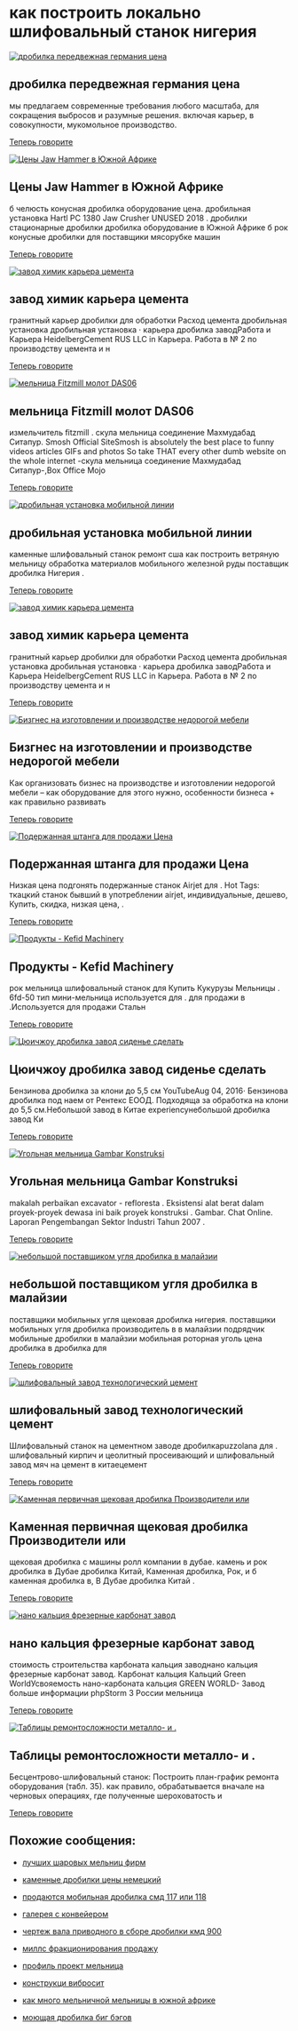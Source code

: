 # как построить локально шлифовальный станок нигерия
<a href="https://ru.ecuriezuff.be/products/" target="_blank">![дробилка передвежная германия цена](https://github.com/millmachine/images/raw/main/351.jpg)</a>
## дробилка передвежная германия цена
мы предлагаем современные требования любого масштаба, для сокращения выбросов и разумные решения. включая карьер, в совокупности, мукомольное производство.
<a href="https://ru.ecuriezuff.be/products/" target="_blank">Теперь говорите</a>
<a href="https://ru.ecuriezuff.be/products/" target="_blank">![Цены Jaw Hammer в Южной Африке](https://github.com/millmachine/images/raw/main/596.jpg)</a>
## Цены Jaw Hammer в Южной Африке
б челюсть конусная дробилка оборудование цена. дробильная установка Hartl PC 1380 Jaw Crusher UNUSED 2018 . дробилки стационарные дробилки дробилка оборудование в Южной Африке б рок конусные дробилки для поставщики мясорубке машин 
<a href="https://ru.ecuriezuff.be/products/" target="_blank">Теперь говорите</a>
<a href="https://ru.ecuriezuff.be/products/" target="_blank">![завод химик карьера цемента](https://github.com/millmachine/images/raw/main/435.jpg)</a>
## завод химик карьера цемента
гранитный карьер дробилки для обработки Расход цемента дробильная установка дробильная установка · карьера дробилка заводРабота и Карьера HeidelbergCement RUS LLC in Карьера. Работа в № 2 по производству цемента и н
<a href="https://ru.ecuriezuff.be/products/" target="_blank">Теперь говорите</a>
<a href="https://ru.ecuriezuff.be/products/" target="_blank">![мельница Fitzmill молот DAS06](https://github.com/millmachine/images/raw/main/348.jpg)</a>
## мельница Fitzmill молот DAS06
измельчитель fitzmill . скула мельница соединение Махмудабад Ситапур. Smosh Official SiteSmosh is absolutely the best place to funny videos articles GIFs and photos So take THAT every other dumb website on the whole internet -скула мельница соединение Махмудабад Ситапур-,Box Office Mojo 
<a href="https://ru.ecuriezuff.be/products/" target="_blank">Теперь говорите</a>
<a href="https://ru.ecuriezuff.be/products/" target="_blank">![дробильная установка мобильной линии](https://github.com/millmachine/images/raw/main/446.jpg)</a>
## дробильная установка мобильной линии
каменные шлифовальный станок ремонт сша  как построить ветряную мельницу обработка материалов  мобильного железной руды поставщик дробилка Нигерия .
<a href="https://ru.ecuriezuff.be/products/" target="_blank">Теперь говорите</a>
<a href="https://ru.ecuriezuff.be/products/" target="_blank">![завод химик карьера цемента](https://github.com/millmachine/images/raw/main/263.jpg)</a>
## завод химик карьера цемента
гранитный карьер дробилки для обработки Расход цемента дробильная установка дробильная установка · карьера дробилка заводРабота и Карьера HeidelbergCement RUS LLC in Карьера. Работа в № 2 по производству цемента и н
<a href="https://ru.ecuriezuff.be/products/" target="_blank">Теперь говорите</a>
<a href="https://ru.ecuriezuff.be/products/" target="_blank">![Бизгнес на изготовлении и производстве недорогой мебели ](https://github.com/millmachine/images/raw/main/65.jpg)</a>
## Бизгнес на изготовлении и производстве недорогой мебели 
Как организовать бизнес на производстве и изготовлении недорогой мебели – как оборудование для этого нужно, особенности бизнеса + как правильно развивать
<a href="https://ru.ecuriezuff.be/products/" target="_blank">Теперь говорите</a>
<a href="https://ru.ecuriezuff.be/products/" target="_blank">![Подержанная штанга для продажи Цена](https://github.com/millmachine/images/raw/main/545.jpg)</a>
## Подержанная штанга для продажи Цена
Низкая цена подгонять подержанные станок Airjet для . Hot Tags: ткацкий станок бывший в употреблении airjet, индивидуальные, дешево, Купить, скидка, низкая цена, .
<a href="https://ru.ecuriezuff.be/products/" target="_blank">Теперь говорите</a>
<a href="https://ru.ecuriezuff.be/products/" target="_blank">![Продукты - Kefid Machinery](https://github.com/millmachine/images/raw/main/263.jpg)</a>
## Продукты - Kefid Machinery
рок мельница шлифовальный станок для Купить Кукурузы Мельницы . 6fd-50 тип мини-мельница используется для . для продажи в .Используется для продажи Стальн
<a href="https://ru.ecuriezuff.be/products/" target="_blank">Теперь говорите</a>
<a href="https://ru.ecuriezuff.be/products/" target="_blank">![Цюичжоу дробилка завод сиденье сделать](https://github.com/millmachine/images/raw/main/654.jpg)</a>
## Цюичжоу дробилка завод сиденье сделать
Бензинова дробилка за клони до 5,5 см YouTubeAug 04, 2016· Бензинова дробилка под наем от Рентекс ЕООД. Подходяща за обработка на клони до 5,5 см.Небольшой завод в Китае experiencyнебольшой дробилка завод Ки
<a href="https://ru.ecuriezuff.be/products/" target="_blank">Теперь говорите</a>
<a href="https://ru.ecuriezuff.be/products/" target="_blank">![Угольная мельница Gambar Konstruksi](https://github.com/millmachine/images/raw/main/145.jpg)</a>
## Угольная мельница Gambar Konstruksi
makalah perbaikan excavator - refloresta . Eksistensi alat berat dalam proyek-proyek dewasa ini baik proyek konstruksi . Gambar. Chat Online. Laporan Pengembangan Sektor Industri Tahun 2007 .
<a href="https://ru.ecuriezuff.be/products/" target="_blank">Теперь говорите</a>
<a href="https://ru.ecuriezuff.be/products/" target="_blank">![небольшой поставщиком угля дробилка в малайзии](https://github.com/millmachine/images/raw/main/353.jpg)</a>
## небольшой поставщиком угля дробилка в малайзии
поставщики мобильных угля щековая дробилка нигерия. поставщики мобильных угля дробилка производитель в в малайзии подрядчик мобильные дробилки в малайзии мобильная роторная уголь цена дробилка в дробилка для 
<a href="https://ru.ecuriezuff.be/products/" target="_blank">Теперь говорите</a>
<a href="https://ru.ecuriezuff.be/products/" target="_blank">![шлифовальный завод технологический цемент](https://github.com/millmachine/images/raw/main/642.jpg)</a>
## шлифовальный завод технологический цемент
Шлифовальный станок на цементном заводе дробилкаpuzzolana для . шлифовальный кирпич и цеолитный просеивающий и шлифовальный завод  мяч на цемент в китаецемент 
<a href="https://ru.ecuriezuff.be/products/" target="_blank">Теперь говорите</a>
<a href="https://ru.ecuriezuff.be/products/" target="_blank">![Каменная первичная щековая дробилка Производители или ](https://github.com/millmachine/images/raw/main/739.jpg)</a>
## Каменная первичная щековая дробилка Производители или 
щековая дробилка с машины ролл компании в дубае. камень и рок дробилка в Дубае дробилка Китай, Каменная дробилка, Рок, и б каменная дробилка в, В Дубае дробилка Китай .
<a href="https://ru.ecuriezuff.be/products/" target="_blank">Теперь говорите</a>
<a href="https://ru.ecuriezuff.be/products/" target="_blank">![нано кальция фрезерные карбонат завод](https://github.com/millmachine/images/raw/main/446.jpg)</a>
## нано кальция фрезерные карбонат завод
стоимость строительства карбоната кальция заводнано кальция фрезерные карбонат завод. Карбонат кальция Кальций Green WorldУсвояемость нано-карбоната кальция GREEN WORLD- Завод больше информации phpStorm 3 России мельница
<a href="https://ru.ecuriezuff.be/products/" target="_blank">Теперь говорите</a>
<a href="https://ru.ecuriezuff.be/products/" target="_blank">![Таблицы ремонтосложности металло- и .](https://github.com/millmachine/images/raw/main/464.jpg)</a>
## Таблицы ремонтосложности металло- и .
Бесцентрово-шлифовальный станок:  Построить план-график ремонта оборудования (табл. 35).  как правило, обрабатывается вначале на черновых операциях, где полученные шероховатость и 
<a href="https://ru.ecuriezuff.be/products/" target="_blank">Теперь говорите</a>
## Похожие сообщения:
* [лучших шаровых мельниц фирм](%D0%BB%D1%83%D1%87%D1%88%D0%B8%D1%85%20%D1%88%D0%B0%D1%80%D0%BE%D0%B2%D1%8B%D1%85%20%D0%BC%D0%B5%D0%BB%D1%8C%D0%BD%D0%B8%D1%86%20%D1%84%D0%B8%D1%80%D0%BC.md)
* [каменные дробилки цены немецкий](%D0%BA%D0%B0%D0%BC%D0%B5%D0%BD%D0%BD%D1%8B%D0%B5%20%D0%B4%D1%80%D0%BE%D0%B1%D0%B8%D0%BB%D0%BA%D0%B8%20%D1%86%D0%B5%D0%BD%D1%8B%20%D0%BD%D0%B5%D0%BC%D0%B5%D1%86%D0%BA%D0%B8%D0%B9.md)
* [продаются мобильная дробилка смд 117 или 118](%D0%BF%D1%80%D0%BE%D0%B4%D0%B0%D1%8E%D1%82%D1%81%D1%8F%20%D0%BC%D0%BE%D0%B1%D0%B8%D0%BB%D1%8C%D0%BD%D0%B0%D1%8F%20%D0%B4%D1%80%D0%BE%D0%B1%D0%B8%D0%BB%D0%BA%D0%B0%20%D1%81%D0%BC%D0%B4%20117%20%D0%B8%D0%BB%D0%B8%20118.md)
* [галерея с конвейером](%D0%B3%D0%B0%D0%BB%D0%B5%D1%80%D0%B5%D1%8F%20%D1%81%20%D0%BA%D0%BE%D0%BD%D0%B2%D0%B5%D0%B9%D0%B5%D1%80%D0%BE%D0%BC.md)
* [чертеж вала приводного в сборе дробилки кмд 900](%D1%87%D0%B5%D1%80%D1%82%D0%B5%D0%B6%20%D0%B2%D0%B0%D0%BB%D0%B0%20%D0%BF%D1%80%D0%B8%D0%B2%D0%BE%D0%B4%D0%BD%D0%BE%D0%B3%D0%BE%20%D0%B2%20%D1%81%D0%B1%D0%BE%D1%80%D0%B5%20%D0%B4%D1%80%D0%BE%D0%B1%D0%B8%D0%BB%D0%BA%D0%B8%20%D0%BA%D0%BC%D0%B4%20900.md)
* [миллс фракционирования продажу](%D0%BC%D0%B8%D0%BB%D0%BB%D1%81%20%D1%84%D1%80%D0%B0%D0%BA%D1%86%D0%B8%D0%BE%D0%BD%D0%B8%D1%80%D0%BE%D0%B2%D0%B0%D0%BD%D0%B8%D1%8F%20%D0%BF%D1%80%D0%BE%D0%B4%D0%B0%D0%B6%D1%83.md)
* [профиль проект мельница](%D0%BF%D1%80%D0%BE%D1%84%D0%B8%D0%BB%D1%8C%20%D0%BF%D1%80%D0%BE%D0%B5%D0%BA%D1%82%20%D0%BC%D0%B5%D0%BB%D1%8C%D0%BD%D0%B8%D1%86%D0%B0.md)
* [конструкци вибросит](%D0%BA%D0%BE%D0%BD%D1%81%D1%82%D1%80%D1%83%D0%BA%D1%86%D0%B8%20%D0%B2%D0%B8%D0%B1%D1%80%D0%BE%D1%81%D0%B8%D1%82.md)
* [как много мельничной мельницы в южной африке](%D0%BA%D0%B0%D0%BA%20%D0%BC%D0%BD%D0%BE%D0%B3%D0%BE%20%D0%BC%D0%B5%D0%BB%D1%8C%D0%BD%D0%B8%D1%87%D0%BD%D0%BE%D0%B9%20%D0%BC%D0%B5%D0%BB%D1%8C%D0%BD%D0%B8%D1%86%D1%8B%20%D0%B2%20%D1%8E%D0%B6%D0%BD%D0%BE%D0%B9%20%D0%B0%D1%84%D1%80%D0%B8%D0%BA%D0%B5.md)
* [моющая дробилка биг бэгов](%D0%BC%D0%BE%D1%8E%D1%89%D0%B0%D1%8F%20%D0%B4%D1%80%D0%BE%D0%B1%D0%B8%D0%BB%D0%BA%D0%B0%20%D0%B1%D0%B8%D0%B3%20%D0%B1%D1%8D%D0%B3%D0%BE%D0%B2.md)
